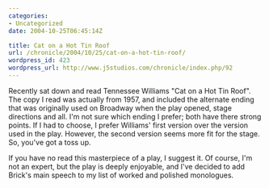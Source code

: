 ```yaml
--- 
categories:
- Uncategorized
date: 2004-10-25T06:45:14Z

title: Cat on a Hot Tin Roof
url: /chronicle/2004/10/25/cat-on-a-hot-tin-roof/
wordpress_id: 423
wordpress_url: http://www.j5studios.com/chronicle/index.php/92
---
```


Recently sat down and read Tennessee Williams "Cat on a Hot Tin Roof".  The copy I read was actually from 1957, and included the alternate ending that was originally used on Broadway when the play opened, stage directions and all.  I'm not sure which ending I prefer; both have there strong points.  If I had to choose, I prefer Williams' first version over the version used in the play.  However, the second version seems more fit for the stage.  So, you've got a toss up.


If you have no read this masterpiece of a play, I suggest it.  Of course, I'm not an expert, but the play is deeply enjoyable, and I've decided to add Brick's main speech to my list of worked and polished monologues.

